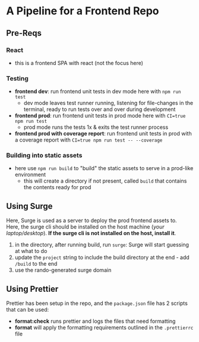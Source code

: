 # A Pipeline for a Frontend Repo

## Pre-Reqs

### React

- this is a frontend SPA with react (not the focus here)

### Testing

- **frontend dev**: run frontend unit tests in dev mode here with `npm run test`
  - dev mode leaves test runner running, listening for file-changes in the terminal, ready to run tests over and over during development
- **frontend prod**: run frontend unit tests in prod mode here with `CI=true npm run test`
  - prod mode runs the tests 1x & exits the test runner process
- **frontend prod with coverage report**: run frontend unit tests in prod with a coverage report with `CI=true npm run test -- --coverage`

### Building into static assets

- here use `npm run build` to "build" the static assets to serve in a prod-like environment
  - this will create a directory if not present, called `build` that contains the contents ready for prod

## Using Surge

Here, Surge is used as a server to deploy the prod frontend assets to.  
Here, the surge cli should be installed on the host machine (_your laptop/desktop_). **If the surge cli is not installed on the host, install it**.

1. in the directory, after running build, run `surge`: Surge will start guessing at what to do
2. update the `project` string to include the build directory at the end - add `/build` to the end
3. use the rando-generated surge domain

## Using Prettier
Prettier has been setup in the repo, and the `package.json` file has 2 scripts that can be used: 
- **format:check** runs prettier and logs the files that need formatting
- **format** will apply the formatting requirements outlined in the `.prettierrc` file
